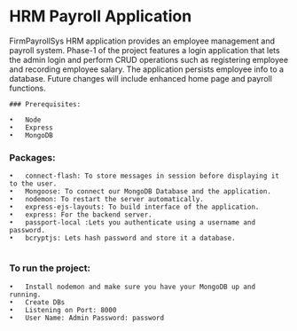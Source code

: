 # HRM Payroll Application


FirmPayrollSys HRM application provides an employee management and payroll system.  Phase-1 of the project features a login application that lets the admin login and perform CRUD operations such as registering employee and recording employee salary. The application persists employee info to a database. Future changes will include enhanced home page and payroll functions. 

```
### Prerequisites:

•	Node 
•	Express 
•	MongoDB 

```
### Packages:
```
•	connect-flash: To store messages in session before displaying it to the user.
•	Mongoose: To connect our MongoDB Database and the application. 
•	nodemon: To restart the server automatically.
•	express-ejs-layouts: To build interface of the application. 
•	express: For the backend server. 
•	passport-local :Lets you authenticate using a username and password.
•	bcryptjs: Lets hash password and store it a database.  


```

### To run the project:
```
•	Install nodemon and make sure you have your MongoDB up and running.
•	Create DBs
•	Listening on Port: 8000
•	User Name: Admin Password: password

```
